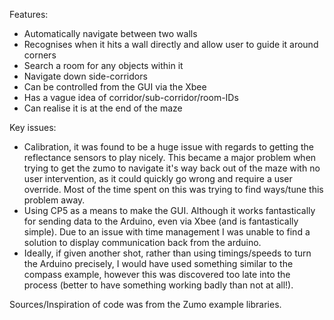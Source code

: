 Features: 
  - Automatically navigate between two walls
  - Recognises when it hits a wall directly and allow user to guide it around corners
  - Search a room for any objects within it
  - Navigate down side-corridors
  - Can be controlled from the GUI via the Xbee
  - Has a vague idea of corridor/sub-corridor/room-IDs
  - Can realise it is at the end of the maze 

Key issues: 
  - Calibration, it was found to be a huge issue with regards to getting the reflectance
  sensors to play nicely. This became a major problem when trying to get the zumo to navigate
  it's way back out of the maze with no user intervention, as it could quickly go wrong and
  require a user override. Most of the time spent on this was trying to find ways/tune this problem
  away.
  - Using CP5 as a means to make the GUI. Although it works fantastically for sending data to
  the Arduino, even via Xbee (and is fantastically simple). Due to an issue with time management
  I was unable to find a solution to display communication back from the arduino.
  - Ideally, if given another shot, rather than using timings/speeds to turn the Arduino
  precisely, I would have used something similar to the compass example, however this was discovered
  too late into the process (better to have something working badly than not at all!).
  
Sources/Inspiration of code was from the Zumo example libraries.
